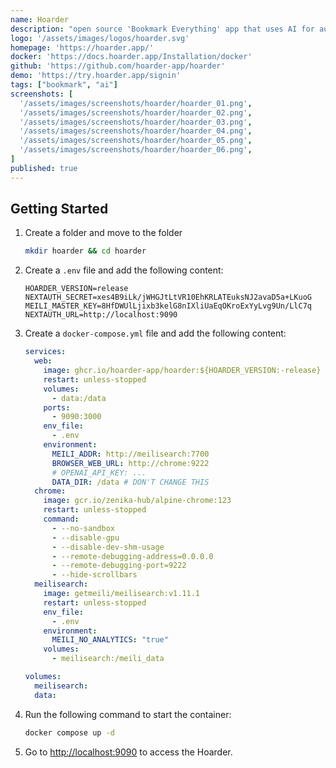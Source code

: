 ```yaml
---
name: Hoarder
description: "open source 'Bookmark Everything' app that uses AI for automatically tagging the content you throw at it"
logo: '/assets/images/logos/hoarder.svg'
homepage: 'https://hoarder.app/'
docker: 'https://docs.hoarder.app/Installation/docker'
github: 'https://github.com/hoarder-app/hoarder'
demo: 'https://try.hoarder.app/signin'
tags: ["bookmark", "ai"]
screenshots: [
  '/assets/images/screenshots/hoarder/hoarder_01.png',
  '/assets/images/screenshots/hoarder/hoarder_02.png',
  '/assets/images/screenshots/hoarder/hoarder_03.png',
  '/assets/images/screenshots/hoarder/hoarder_04.png',
  '/assets/images/screenshots/hoarder/hoarder_05.png',
  '/assets/images/screenshots/hoarder/hoarder_06.png',
]
published: true
---
```


## Getting Started

1. Create a folder and move to the folder
    ```bash
    mkdir hoarder && cd hoarder
    ```
2. Create a `.env` file and add the following content:
    ```
    HOARDER_VERSION=release
    NEXTAUTH_SECRET=xes4B9iLk/jWHGJtLtVR10EhKRLATEuksNJ2avaD5a+LKuoG
    MEILI_MASTER_KEY=8HfDWUlLjixb3kelG8nIXliUaEqOKroExYyLvg9Un/LlC7q
    NEXTAUTH_URL=http://localhost:9090
    ```
3. Create a `docker-compose.yml` file and add the following content:
    ```yaml [docker-compose.yml]
    services:
      web:
        image: ghcr.io/hoarder-app/hoarder:${HOARDER_VERSION:-release}
        restart: unless-stopped
        volumes:
          - data:/data
        ports:
          - 9090:3000
        env_file:
          - .env
        environment:
          MEILI_ADDR: http://meilisearch:7700
          BROWSER_WEB_URL: http://chrome:9222
          # OPENAI_API_KEY: ...
          DATA_DIR: /data # DON'T CHANGE THIS
      chrome:
        image: gcr.io/zenika-hub/alpine-chrome:123
        restart: unless-stopped
        command:
          - --no-sandbox
          - --disable-gpu
          - --disable-dev-shm-usage
          - --remote-debugging-address=0.0.0.0
          - --remote-debugging-port=9222
          - --hide-scrollbars
      meilisearch:
        image: getmeili/meilisearch:v1.11.1
        restart: unless-stopped
        env_file:
          - .env
        environment:
          MEILI_NO_ANALYTICS: "true"
        volumes:
          - meilisearch:/meili_data

    volumes:
      meilisearch:
      data:
    ```
4. Run the following command to start the container:
    ```bash
    docker compose up -d
    ```
5. Go to [http://localhost:9090](http://localhost:9090) to access the Hoarder.
